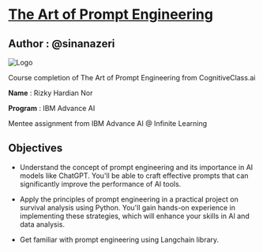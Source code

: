 
# [The Art of Prompt Engineering](https://cognitiveclass.ai/courses/course-v1:IBMSkillsNetwork+GPXX0TGVEN+v1)
## **Author** : @sinanazeri
![Logo](https://cf-courses-data.s3.us.cloud-object-storage.appdomain.cloud/IBMSkillsNetwork-GPXX0TGVEN/images/art%20of%20prompt%20eng.jpeg)


Course completion of The Art of Prompt Engineering from CognitiveClass.ai


**Name** : Rizky Hardian Nor

**Program** : IBM Advance AI

Mentee assignment from IBM Advance AI @ Infinite Learning




## Objectives

 - Understand the concept of prompt engineering and its importance in AI models like ChatGPT. You'll be able to craft effective prompts that can significantly improve the performance of AI tools.

 - Apply the principles of prompt engineering in a practical project on survival analysis using Python. You'll gain hands-on experience in implementing these strategies, which will enhance your skills in AI and data analysis.

 - Get familiar with prompt engineering using Langchain library.
